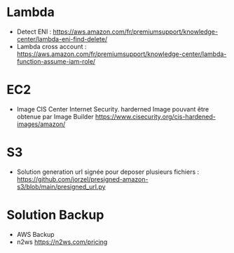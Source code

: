 Lambda
=====
* Detect ENI : https://aws.amazon.com/fr/premiumsupport/knowledge-center/lambda-eni-find-delete/
* Lambda cross account : https://aws.amazon.com/fr/premiumsupport/knowledge-center/lambda-function-assume-iam-role/


EC2 
=====
* Image CIS Center Internet Security. harderned Image pouvant être obtenue par Image Builder https://www.cisecurity.org/cis-hardened-images/amazon/

S3
=====
* Solution generation url signée pour deposer plusieurs fichiers : https://github.com/jorzel/presigned-amazon-s3/blob/main/presigned_url.py

Solution Backup
======
* AWS Backup
* n2ws  https://n2ws.com/pricing
